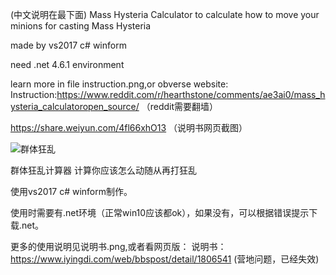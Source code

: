 (中文说明在最下面)
Mass Hysteria Calculator  to calculate how to move your minions for casting Mass Hysteria

made by vs2017 c# winform

need .net 4.6.1 environment 

learn more in file instruction.png,or obverse website:
Instruction:https://www.reddit.com/r/hearthstone/comments/ae3ai0/mass_hysteria_calculatoropen_source/
（reddit需要翻墙）

https://share.weiyun.com/4fl66xhO13
（说明书网页截图）

![群体狂乱](http://wspic.iyingdi.cn/card/hearthstone/series/RST/card/169v1543436283.png)

群体狂乱计算器 计算你应该怎么动随从再打狂乱

使用vs2017 c# winform制作。

使用时需要有.net环境（正常win10应该都ok），如果没有，可以根据错误提示下载.net。

更多的使用说明见说明书.png,或者看网页版：
说明书：
https://www.iyingdi.com/web/bbspost/detail/1806541 (营地问题，已经失效)

